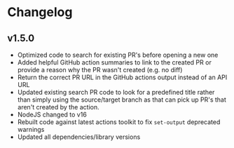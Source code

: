 # Changelog

## v1.5.0

- Optimized code to search for existing PR's before opening a new one
- Added helpful GitHub action summaries to link to the created PR or provide
a reason why the PR wasn't created (e.g. no diff)
- Return the correct PR URL in the GitHub actions output instead of an API URL
- Updated existing search PR code to look for a predefined title rather than simply
using the source/target branch as that can pick up PR's that aren't created by
the action.
- NodeJS changed to v16
- Rebuilt code against latest actions toolkit to fix `set-output` deprecated warnings
- Updated all dependencies/library versions
